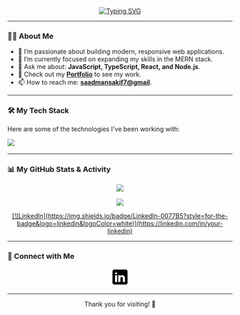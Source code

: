<p align="center">
  <a href="https://git.io/typing-svg">
    <img src="https://readme-typing-svg.demolab.com/?lines=Hello,+I'm+Saadman+Sakif!;I'm+a+Web+Developer;I+build+things+for+the+web.&font=Fira+Code&center=true&width=440&height=45&color=36BCF7&vCenter=true&pause=1000&size=22" alt="Typing SVG" />
  </a>
</p>

---

### 🙋‍♂️ About Me

- 🔭 I’m passionate about building modern, responsive web applications.
- 🌱 I’m currently focused on expanding my skills in the MERN stack.
- 💬 Ask me about: **JavaScript, TypeScript, React, and Node.js**.
- 📄 Check out my **[Portfolio](https://portfolio-soundreaver.vercel.app)** to see my work.
- 📫 How to reach me: **[saadmansakif7@gmail](mailto:saadmansakif7@gmail.com)**.

---

### 🛠️ My Tech Stack

Here are some of the technologies I've been working with:

<p align="left">
  <a href="https://skillicons.dev">
    <img src="https://skillicons.dev/icons?i=js,ts,react,nodejs,express,mongodb,html,css,tailwind,git,vscode,figma" />
  </a>
</p>

---

### 📊 My GitHub Stats & Activity

<p align="center">
  <a href="https://github.com/anuraghazra/github-readme-stats">
    <img align="center" src="https://github-readme-stats.vercel.app/api/top-langs/?username=Soundreaver&layout=compact&theme=tokyonight&hide_border=true" />
  </a>
</p>

<p align="center">
  <a href="https://github.com/ashutosh00710/github-readme-activity-graph">
    <img align="center" src="https://github-readme-activity-graph.vercel.app/graph?username=Soundreaver&theme=github-dark&hide_border=true" />
  </a>
</p>

<p align="center">
  <a href="https://github.com/ryo-ma/github-profile-trophy">
    [![LinkedIn](https://img.shields.io/badge/LinkedIn-0077B5?style=for-the-badge&logo=linkedin&logoColor=white)](https://linkedin.com/in/your-linkedin)
  </a>
</p>

---

### 🤝 Connect with Me

<p align="center">
  <a href="https://linkedin.com/in/your-linkedin" target="www.linkedin.com/in/saadman-sakif-19b088140" rel="noopener noreferrer">
    <img src="https://raw.githubusercontent.com/simple-icons/simple-icons/develop/icons/linkedin.svg" alt="LinkedIn" height="40" width="40" />
  </a>
</p>

---

<p align="center">Thank you for visiting! 💚</p>
